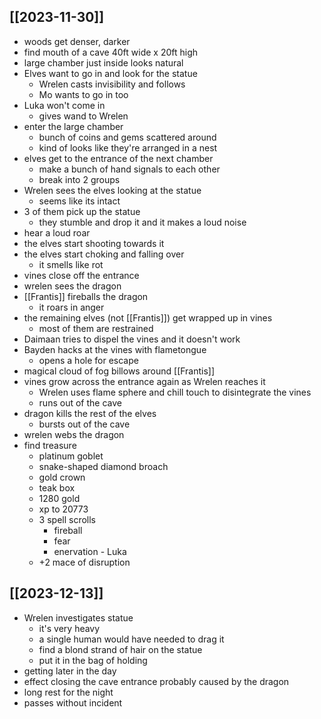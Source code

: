 ## [[2023-11-30]]
- woods get denser, darker
- find mouth of a cave 40ft wide x 20ft high
- large chamber just inside looks natural
- Elves want to go in and look for the statue
	- Wrelen casts invisibility and follows
	- Mo wants to go in too
- Luka won't come in
	- gives wand to Wrelen
- enter the large chamber
	- bunch of coins and gems scattered around
	- kind of looks like they're arranged in a nest
- elves get to the entrance of the next chamber
	- make a bunch of hand signals to each other
	- break into 2 groups
- Wrelen sees the elves looking at the statue
	- seems like its intact
- 3 of them pick up the statue
	- they stumble and drop it and it makes a loud noise
- hear a loud roar
- the elves start shooting towards it
- the elves start choking and falling over
	- it smells like rot
- vines close off the entrance
- wrelen sees the dragon
- [[Frantis]] fireballs the dragon
	- it roars in anger
- the remaining elves (not [[Frantis]]) get wrapped up in vines
	- most of them are restrained
- Daimaan tries to dispel the vines and it doesn't work
- Bayden hacks at the vines with flametongue
	- opens a hole for escape
- magical cloud of fog billows around [[Frantis]]
- vines grow across the entrance again as Wrelen reaches it
	- Wrelen uses flame sphere and chill touch to disintegrate the vines
	- runs out of the cave
- dragon kills the rest of the elves
	- bursts out of the cave
- wrelen webs the dragon
- find treasure
	- platinum goblet
	- snake-shaped diamond broach
	- gold crown
	- teak box
	- 1280 gold
	- xp to 20773
	- 3 spell scrolls
		- fireball
		- fear
		- enervation - Luka
	- +2 mace of disruption
## [[2023-12-13]]
- Wrelen investigates statue
	- it's very heavy
	- a single human would have needed to drag it
	- find a blond strand of hair on the statue
	- put it in the bag of holding
- getting later in the day
- effect closing the cave entrance probably caused by the dragon
- long rest for the night
- passes without incident